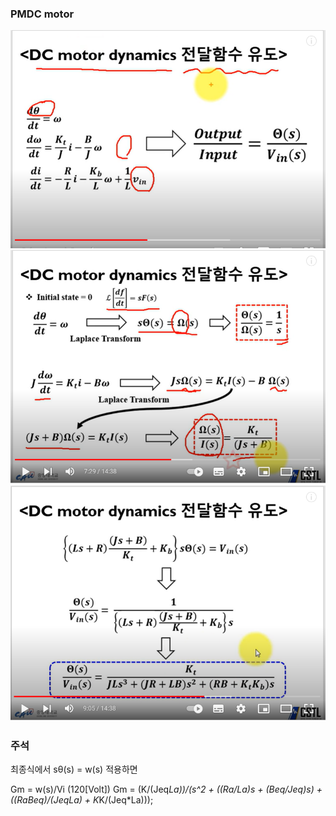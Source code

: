 
### PMDC motor
![motor_control3](./image/motor_control3.png)
![motor_control2](./image/motor_control2.png)
![motor_control4](./image/motor_control4.png)

### 주석
최종식에서 sθ(s)  =  w(s) 적용하면 

Gm = w(s)/Vi (120[Volt])
Gm = (K/(Jeq*La))/(s^2 + ((Ra/La)*s + (Beq/Jeq)*s) + ((Ra*Beq)/(Jeq*La) + K*K/(Jeq*La))); 